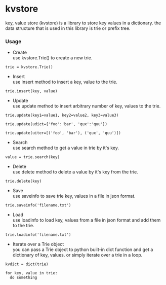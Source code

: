 # kvstore

key, value store (kvstore) is a library to store key values in a dictionary.
the data structure that is used in this library is trie or prefix tree.

### Usage

* Create  
use kvstore.Trie() to create a new trie.
```
trie = kvstore.Trie()
```
  
* Insert  
use insert method to insert a key, value to the trie.
```
trie.insert(key, value)
```
  
* Update  
use update method to insert arbitrary number of key, values to the trie.
```
trie.update(key1=value1, key2=value2, key3=value3)
  
trie.update(udict={'foo':'bar', 'qux':'quu'})
  
trie.update(uiter=[('foo', 'bar'), ('qux', 'quu')])
```
  
* Search  
use search method to get a value in trie by it's key.
```
value = trie.search(key)
```
  
* Delete  
use delete method to delete a value by it's key from the trie.
```
trie.delete(key)
```
  
* Save  
use saveinfo to save trie key, values in a file in json format.
```
trie.saveinfo('filename.txt')
```
  
* Load  
use loadinfo to load key, values from a file in json format and add them to
the trie.
```
trie.loadinfo('filename.txt')
```
  
* Iterate over a Trie object  
you can pass a Trie object to python built-in dict function and get a dictionary of key, values. or simply iterate over a trie in a loop.
```
kvdict = dict(trie)

for key, value in trie:
  do something
```

